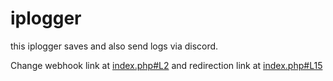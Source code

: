 # iplogger
this iplogger saves and also send logs via discord.

Change webhook link at [index.php#L2](index.php#L2) and redirection link at [index.php#L15](index.php#L3)
